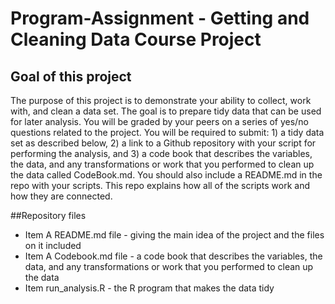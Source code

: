 # Program-Assignment - Getting and Cleaning Data Course Project
## Goal of this project

The purpose of this project is to demonstrate your ability to collect, work with, and clean a data set. The goal is to prepare tidy data that can be used for later analysis. You will be graded by your peers on a series of yes/no questions related to the project. You will be required to submit: 1) a tidy data set as described below, 2) a link to a Github repository with your script for performing the analysis, and 3) a code book that describes the variables, the data, and any transformations or work that you performed to clean up the data called CodeBook.md. You should also include a README.md in the repo with your scripts. This repo explains how all of the scripts work and how they are connected.


##Repository files 
* Item A README.md file - giving the main idea of the project and the files on it included
* Item A Codebook.md file - a code book that describes the variables, the data, and any transformations or work that you performed to clean up the data
* Item run_analysis.R - the R program that makes the data tidy
